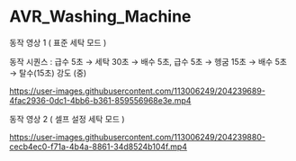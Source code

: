 # AVR_Washing_Machine

동작 영상 1 ( 표준 세탁 모드 )

동작 시퀀스 : 급수 5초 → 세탁 30초 → 배수 5초, 급수 5초 → 헹굼 15초 → 배수 5초 → 탈수(15초) 강도 (중) 


https://user-images.githubusercontent.com/113006249/204239689-4fac2936-0dc1-4bb6-b361-859556968e3e.mp4


동작 영상 2 ( 셀프 설정 세탁 모드 )


https://user-images.githubusercontent.com/113006249/204239880-cecb4ec0-f71a-4b4a-8861-34d8524b104f.mp4

